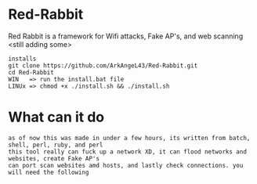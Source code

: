 # Red-Rabbit
Red Rabbit is a framework for Wifi attacks, Fake AP's, and web scanning &lt;still adding some>

`installs` <br>
`git clone https://github.com/ArkAngeL43/Red-Rabbit.git` <br>
`cd Red-Rabbit` <br>
`WIN   => run the install.bat file` <br>
`LINUx => chmod +x ./install.sh && ./install.sh` <br>

<h1>What can it do</h1>

`as of now this was made in under a few hours, its written from batch, shell, perl, ruby, and perl `<br>
`this tool really can fuck up a network XD, it can flood networks and websites, create Fake AP's` <br>
`can port scan websites amd hosts, and lastly check connections. you will need the following` <br>


